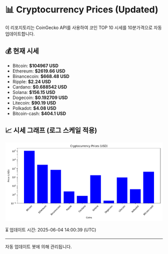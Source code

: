 
# 📊 Cryptocurrency Prices (Updated)

이 리포지토리는 CoinGecko API를 사용하여 코인 TOP 10 시세를 10분가격으로 자동 업데이트합니다.

## 💰 현재 시세
- Bitcoin: **$104967 USD**
- Ethereum: **$2619.66 USD**
- Binancecoin: **$668.48 USD**
- Ripple: **$2.24 USD**
- Cardano: **$0.688542 USD**
- Solana: **$156.15 USD**
- Dogecoin: **$0.192709 USD**
- Litecoin: **$90.19 USD**
- Polkadot: **$4.08 USD**
- Bitcoin-cash: **$404.1 USD**

## 📈 시세 그래프 (로그 스케일 적용)
![Crypto Prices](crypto_prices.png)

⏳ 업데이트 시간: 2025-06-04 14:00:39 (UTC)

---
자동 업데이트 봇에 의해 관리됩니다.
